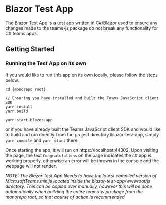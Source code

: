 # Blazor Test App

The Blazor Test App is a test app written in C#/Blazor used to ensure any changes made to the teams-js package do not break any functionality for C# teams apps.

## Getting Started

### Running the Test App on its own

If you would like to run this app on its own locally, please follow the steps below.

```
cd {monorepo root}

// Ensuring you have installed and built the Teams JavaScript client SDK
yarn install
yarn build

yarn start-blazor-app
```

or if you have already built the Teams JavaScript client SDK and would like to build and run directly from the project directory blazor-test-app, simply `yarn compile` and `yarn start` there.

Once starting the app, it will run on https://localhost:44302. Upon visiting the page, the text `Congratulations` on the page indicates the c# app is working properly, otherwise an error will be thrown in the console and the webpage will not render.

_NOTE: The Blazor Test App Needs to have the latest compiled version of MicrosoftTeams.min.js located inside the blazor-test-app/wwwroot/js directory. This can be copied over manually, however this will be done automatically when building the entire teams-js package from the monorepo root, so that course of action is recommended_
